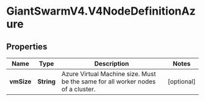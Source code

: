 # GiantSwarmV4.V4NodeDefinitionAzure

## Properties
Name | Type | Description | Notes
------------ | ------------- | ------------- | -------------
**vmSize** | **String** | Azure Virtual Machine size. Must be the same for all worker nodes of a cluster.  | [optional] 


